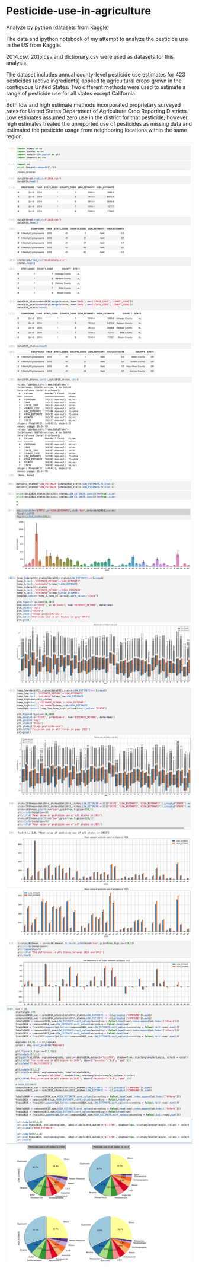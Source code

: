 # Pesticide-use-in-agriculture
Analyze by python (datasets from Kaggle)

The data and ipython notebook of my attempt to analyze the pesticide use in the US from Kaggle.

2014.csv, 2015.csv and dictionary.csv were used as datasets for this analysis.

The dataset includes annual county-level pesticide use estimates for 423 pesticides (active ingredients) applied to agricultural crops grown in the contiguous United States. Two different methods were used to estimate a range of pesticide use for all states except California. 

Both low and high estimate methods incorporated proprietary surveyed rates for United States Department of Agriculture Crop Reporting Districts. Low estimates assumed zero use in the district for that pesticide; however, high estimates treated the unreported use of pesticides as missing data and estimated the pesticide usage from neighboring locations within the same region.

![image](https://github.com/JingqiChang/Pesticide-use-in-agriculture/blob/main/readme-screenshot/Screen%20Shot%202022-02-03%20at%2012.08.49%20AM.png)
![image](https://github.com/JingqiChang/Pesticide-use-in-agriculture/blob/main/readme-screenshot/Screen%20Shot%202022-02-03%20at%2012.09.13%20AM.png)
![image](https://github.com/JingqiChang/Pesticide-use-in-agriculture/blob/main/readme-screenshot/Screen%20Shot%202022-02-03%20at%2012.09.35%20AM.png)
![image](https://github.com/JingqiChang/Pesticide-use-in-agriculture/blob/main/readme-screenshot/Screen%20Shot%202022-02-03%20at%2012.09.56%20AM.png)
![image](https://github.com/JingqiChang/Pesticide-use-in-agriculture/blob/main/readme-screenshot/Screen%20Shot%202022-02-03%20at%2012.10.16%20AM.png)
![image](https://github.com/JingqiChang/Pesticide-use-in-agriculture/blob/main/readme-screenshot/Screen%20Shot%202022-02-03%20at%2012.10.30%20AM.png)
![image](https://github.com/JingqiChang/Pesticide-use-in-agriculture/blob/main/readme-screenshot/Screen%20Shot%202022-02-03%20at%2012.12.04%20AM.png)
![image](https://github.com/JingqiChang/Pesticide-use-in-agriculture/blob/main/readme-screenshot/Screen%20Shot%202022-02-03%20at%2012.12.45%20AM.png)
![image](https://github.com/JingqiChang/Pesticide-use-in-agriculture/blob/main/readme-screenshot/Screen%20Shot%202022-02-03%20at%2012.13.16%20AM.png)
![image](https://github.com/JingqiChang/Pesticide-use-in-agriculture/blob/main/readme-screenshot/Screen%20Shot%202022-02-03%20at%2012.13.55%20AM.png)
![image](https://github.com/JingqiChang/Pesticide-use-in-agriculture/blob/main/readme-screenshot/Screen%20Shot%202022-02-03%20at%2012.14.14%20AM.png)
